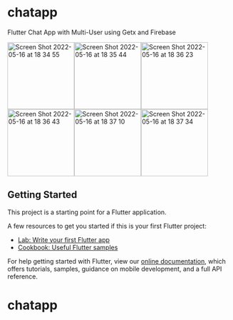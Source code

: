 # chatapp

Flutter Chat App with Multi-User using Getx and Firebase

<img width="150" alt="Screen Shot 2022-05-16 at 18 34 55" src="https://user-images.githubusercontent.com/62236030/168585258-5e8ba6b7-11c5-4da7-9184-1cadcdfc1a6c.png"><img width="150" alt="Screen Shot 2022-05-16 at 18 35 44" src="https://user-images.githubusercontent.com/62236030/168585277-fad78a93-58db-45a4-aa18-2d88ee6a1eef.png"><img width="150" alt="Screen Shot 2022-05-16 at 18 36 23" src="https://user-images.githubusercontent.com/62236030/168585280-bd3c276d-6582-42d9-9ff6-5fe07e4f84ed.png"><img width="150" alt="Screen Shot 2022-05-16 at 18 36 43" src="https://user-images.githubusercontent.com/62236030/168585281-83eb90cf-3245-44a5-ad86-62fe09ede44b.png"><img width="150" alt="Screen Shot 2022-05-16 at 18 37 10" src="https://user-images.githubusercontent.com/62236030/168585286-7dee8198-1f0f-4107-96d5-d595aac1554d.png"><img width="150" alt="Screen Shot 2022-05-16 at 18 37 34" src="https://user-images.githubusercontent.com/62236030/168585289-6444545c-a43c-4be5-a9ab-49ce100bdf7f.png">


## Getting Started

This project is a starting point for a Flutter application.

A few resources to get you started if this is your first Flutter project:

- [Lab: Write your first Flutter app](https://flutter.dev/docs/get-started/codelab)
- [Cookbook: Useful Flutter samples](https://flutter.dev/docs/cookbook)

For help getting started with Flutter, view our
[online documentation](https://flutter.dev/docs), which offers tutorials,
samples, guidance on mobile development, and a full API reference.
# chatapp
